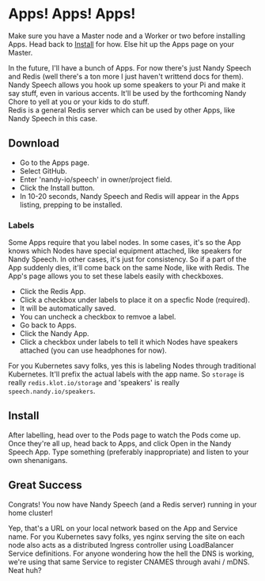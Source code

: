 # Apps! Apps! Apps!

Make sure you have a Master node and a Worker or two before installing Apps. Head back to [Install](Install.md) for how. Else hit up the Apps page on your Master.

In the future, I'll have a bunch of Apps. 
For now there's just Nandy Speech and Redis (well there's a ton more I just haven't writtend docs for them). 
Nandy Speech allows you hook up some speakers to your Pi and make it say stuff, even in various accents. 
It'll be used by the forthcoming Nandy Chore to yell at you or your kids to do stuff.  
Redis is a general Redis server which can be used by other Apps, like Nandy Speech in this case.

## Download
    
- Go to the Apps page.</li>
- Select GitHub.</li>
- Enter 'nandy-io/speech' in owner/project field.</li>
- Click the Install button.</li>
- In 10-20 seconds, Nandy Speech and Redis will appear in the Apps listing, prepping to be installed.</li>
    </ol>

### Labels

Some Apps require that you label nodes.
In some cases, it's so the App knows which Nodes have special equipment attached, like speakers for Nandy Speech.
In other cases, it's just for consistency.  So if a part of the App suddenly dies, it'll come back on the same Node, like with Redis.
The App's page allows you to set these labels easily with checkboxes.

- Click the Redis App.</li>
- Click a checkbox under labels to place it on a specfic Node (required).</li>
- It will be automatically saved.</li>
- You can uncheck a checkbox to remvoe a label.</li>
- Go back to Apps.</li>
- Click the Nandy App.</li>
- Click a checkbox under labels to tell it which Nodes have speakers attached (you can use headphones for now).</li>


For you Kubernetes savy folks, yes this is labeling Nodes through traditional Kubernetes. 
It'll prefix the actual labels with the app name. 
So `storage` is really `redis.klot.io/storage` and 'speakers' is really `speech.nandy.io/speakers`. 
    </p>

## Install

After labelling, head over to the Pods page to watch the Pods come up.
Once they're all up, head back to Apps, and click Open in the Nandy Speech App.
Type something (preferably inappropriate) and listen to your own shenanigans.

## Great Success

Congrats! You now have Nandy Speech (and a Redis server) running in your home cluster!

Yep, that's a URL on your local network based on the App and Service name. 
For you Kubernetes savy folks, yes nginx serving the site on each node also acts as a distributed Ingress controller using LoadBalancer Service definitions.
For anyone wondering how the hell the DNS is working, we're using that same Service to register CNAMES through avahi / mDNS.  Neat huh?
